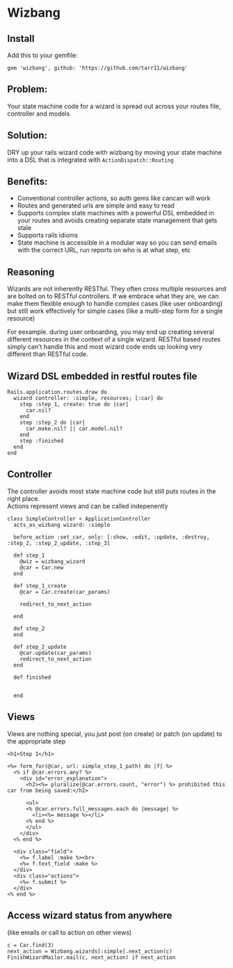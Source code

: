 # Wizbang

## Install
Add this to your gemfile:

`gem 'wizbang', github: 'https://github.com/tarr11/wizbang'`

## Problem:
Your state machine code for a wizard is spread out across your routes file, controller and models

## Solution:
DRY up your rails wizard code with wizbang by moving your state machine into a DSL that is integrated with `ActionDispatch::Routing`

## Benefits:
 
* Conventional controller actions, so auth gems like cancan will work
* Routes and generated urls are simple and easy to read
* Supports complex state machines with a powerful DSL embedded in your routes and avoids creating separate state management that gets stale
* Supports rails idioms  
* State machine is accessible in a modular way so you can send emails with the correct URL, run reports on who is at what step, etc

## Reasoning
Wizards are not inherently RESTful.  They often cross multiple resources and are bolted on to RESTful controllers.  If we embrace what they are, we can make them flexible enough to handle complex cases (like user onboarding) but still work effectively for simple cases (like a multi-step form for a single resource) 

For eexample. during user onboarding, you may end up creating several different resources in the context of a single wizard.  RESTful based routes simply can't handle this and most wizard code ends up looking very different than RESTful code.


## Wizard DSL embedded in restful routes file
```
Rails.application.routes.draw do
  wizard controller: :simple, resources; [:car] do
    step :step_1, create: true do |car|
      car.nil?
    end
    step :step_2 do |car|
      car.make.nil? || car.model.nil?
    end
    step :finished
  end
end
```

## Controller
The controller avoids most state machine code but still puts routes in the right place.  
Actions represent views and can be called indepenently
```
class SimpleController < ApplicationController
  acts_as_wizbang wizard: :simple

  before_action :set_car, only: [:show, :edit, :update, :destroy, :step_2, :step_2_update, :step_3]

  def step_1
    @wiz = wizbang_wizard
    @car = Car.new
  end

  def step_1_create
    @car = Car.create(car_params)

    redirect_to_next_action

  end

  def step_2
  end

  def step_2_update
    @car.update(car_params)
    redirect_to_next_action
  end

  def finished


  end
```

## Views
Views are nothing special, you just post (on create) or patch (on update) to the appropriate step
```
<h1>Step 1</h1>

<%= form_for(@car, url: simple_step_1_path) do |f| %>
  <% if @car.errors.any? %>
    <div id="error_explanation">
      <h2><%= pluralize(@car.errors.count, "error") %> prohibited this car from being saved:</h2>

      <ul>
      <% @car.errors.full_messages.each do |message| %>
        <li><%= message %></li>
      <% end %>
      </ul>
    </div>
  <% end %>

  <div class="field">
    <%= f.label :make %><br>
    <%= f.text_field :make %>
  </div>
  <div class="actions">
    <%= f.submit %>
  </div>
<% end %>
```

## Access wizard status from anywhere 
(like emails or call to action on other views)
```
c = Car.find(3)
next_action = Wizbang.wizards[:simple].next_action(c)
FinishWizardMailer.mail(c, next_action) if next_action
```
